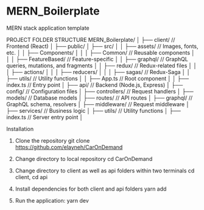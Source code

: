 # MERN_Boilerplate

MERN stack application template

PROJECT FOLDER STRUCTURE
MERN_Boilerplate/
│
├── client/ // Frontend (React)
│ ├── public/
│ ├── src/
│ │ ├── assets/ // Images, fonts, etc.
│ │ ├── Components/
│ │ │ ├── Common/ // Reusable components
│ │ │ ├── FeatureBased/ // Feature-specific
│ │ ├── graphql/ // GraphQL queries, mutations, and fragments
│ │ ├── redux/ // Redux-related files
│ │ │ ├── actions/
│ │ │ ├── reducers/
│ │ │ ├── sagas/ // Redux-Saga
│ │ ├── utils/ // Utility functions
│ │ ├── App.ts // Root component
│ │ ├── index.ts // Entry point
│
├── api/ // Backend (Node.js, Express)
│ ├── config/ // Configuration files
│ ├── controllers/ // Request handlers
│ ├── models/ // Database models
│ ├── routes/ // API routes
│ ├── graphql/ // GraphQL schema, resolvers
│ ├── middleware/ // Request middleware
│ ├── services/ // Business logic
│ ├── utils/ // Utility functions
│ ├── index.ts // Server entry point
│

Installation

1. Clone the repository
   git clone https://github.com/elayneh/CarOnDemand

2. Change directory to local repository
   cd CarOnDemand

3. Change directory to client as well as api folders within two terminals
   cd client,
   cd api

4. Install dependencies for both client and api folders
   yarn add

5. Run the application:
   yarn dev
